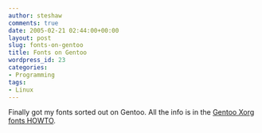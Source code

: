 ```yaml
---
author: steshaw
comments: true
date: 2005-02-21 02:44:00+00:00
layout: post
slug: fonts-on-gentoo
title: Fonts on Gentoo
wordpress_id: 23
categories:
- Programming
tags:
- Linux
---
```


Finally got my fonts sorted out on Gentoo. All the info is in the [Gentoo Xorg fonts HOWTO](http://gentoo-wiki.com/HOWTO_Xorg_and_Fonts).
